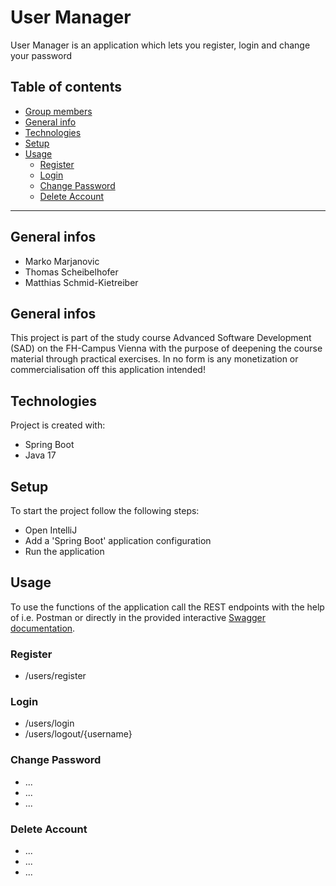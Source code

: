 # User Manager

User Manager is an application which lets you register, login and change your password

## Table of contents

* [Group members](#general-info)
* [General info](#general-info)
* [Technologies](#technologies)
* [Setup](#setup)
* [Usage](#Usage)
    * [Register](#register)
    * [Login](#login)
    * [Change Password](#change-password)
    * [Delete Account](#delete-account)

<hr>  

## General infos

* Marko Marjanovic
* Thomas Scheibelhofer
* Matthias Schmid-Kietreiber

## General infos

This project is part of the study course Advanced Software Development (SAD) on the FH-Campus Vienna with the purpose of
deepening the course material through practical exercises.
In no form is any monetization or commercialisation off this application intended!

## Technologies

Project is created with:

* Spring Boot
* Java 17

## Setup

To start the project follow the following steps:

* Open IntelliJ
* Add a 'Spring Boot' application configuration
* Run the application

## Usage

To use the functions of the application call the REST endpoints with the help of i.e. Postman or directly in the
provided interactive [Swagger documentation](http://localhost:8080/swagger-ui/index.html).

### Register

* /users/register

### Login

* /users/login
* /users/logout/{username}

### Change Password

* ...
* ...
* ...

### Delete Account

* ...
* ...
* ...
